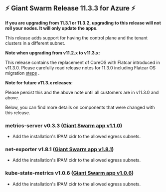 ## :zap:  Giant Swarm Release 11.3.3 for Azure :zap:

**If you are upgrading from 11.3.1 or 11.3.2, upgrading to this release will not roll your nodes. It will only update the apps.**

This release adds support for having the control plane and the tenant clusters in a different subnet.

**Note when upgrading from v11.2.x to v11.3.x:**

This release contains the replacement of CoreOS with Flatcar introduced in v11.3.0. Please carefully read release notes for 11.3.0 including Flatcar OS migration [steps](https://github.com/giantswarm/releases/blob/master/release-notes/azure/v11.3.0.md) .

**Note for future v11.3.x releases:**

Please persist this and the above note until all customers are in v11.3.0 and above.

Below, you can find more details on components that were changed with this release.

### metrics-server v0.3.3 ([Giant Swarm app v1.1.0](https://github.com/giantswarm/metrics-server-app/blob/master/CHANGELOG.md#110---2020-06-17))

- Add the installation's IPAM cidr to the allowed egress subnets.

### net-exporter v1.8.1 ([Giant Swarm app v1.8.1](https://github.com/giantswarm/net-exporter/blob/master/CHANGELOG.md#181))

- Add the installation's IPAM cidr to the allowed egress subnets.

### kube-state-metrics v1.0.6 ([Giant Swarm app v1.0.6](https://github.com/giantswarm/kube-state-metrics-app/blob/master/CHANGELOG.md#v106))

- Add the installation's IPAM cidr to the allowed egress subnets.

